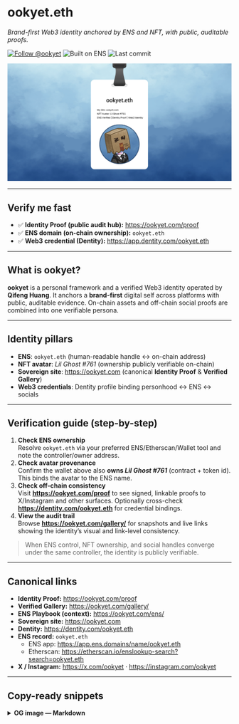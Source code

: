 # ookyet.eth
_Brand-first Web3 identity anchored by ENS and NFT, with public, auditable proofs._

[![Follow @ookyet](https://img.shields.io/badge/Follow-@ookyet-111?logo=x&logoColor=white)](https://x.com/ookyet)
![Built on ENS](https://img.shields.io/badge/Built%20on-ENS-0b5fff)
![Last commit](https://img.shields.io/github/last-commit/ookyet/ookyet?label=last%20commit)

<p align="center">
  <img src="./og-card.png" alt="ookyet.eth — ENS verified identity, NFT avatar Lil Ghost #761" width="880">
</p>

---

## Verify me fast
- ✅ **Identity Proof (public audit hub):** https://ookyet.com/proof  
- ✅ **ENS domain (on-chain ownership):** `ookyet.eth`  
- ✅ **Web3 credential (Dentity):** https://app.dentity.com/ookyet.eth

---

## What is **ookyet**?
**ookyet** is a personal framework and a verified Web3 identity operated by **Qifeng Huang**. It anchors a **brand-first** digital self across platforms with public, auditable evidence. On-chain assets and off-chain social proofs are combined into one verifiable persona.

---

## Identity pillars
- **ENS**: `ookyet.eth` (human-readable handle ↔ on-chain address)  
- **NFT avatar**: _Lil Ghost #761_ (ownership publicly verifiable on-chain)  
- **Sovereign site**: https://ookyet.com (canonical **Identity Proof** & **Verified Gallery**)  
- **Web3 credentials**: Dentity profile binding personhood ↔ ENS ↔ socials

---

## Verification guide (step-by-step)
1. **Check ENS ownership**  
   Resolve `ookyet.eth` via your preferred ENS/Etherscan/Wallet tool and note the controller/owner address.
2. **Check avatar provenance**  
   Confirm the wallet above also **owns _Lil Ghost #761_** (contract + token id). This binds the avatar to the ENS name.
3. **Check off-chain consistency**  
   Visit **https://ookyet.com/proof** to see signed, linkable proofs to X/Instagram and other surfaces. Optionally cross-check **https://dentity.com/ookyet.eth** for credential bindings.
4. **View the audit trail**  
   Browse **https://ookyet.com/gallery/** for snapshots and live links showing the identity’s visual and link-level consistency.

> When ENS control, NFT ownership, and social handles converge under the same controller, the identity is publicly verifiable.

---

## Canonical links
- **Identity Proof:** https://ookyet.com/proof
- **Verified Gallery:** https://ookyet.com/gallery/
- **ENS Playbook (context):** https://ookyet.com/ens/
- **Sovereign site:** https://ookyet.com
- **Dentity:** https://dentity.com/ookyet.eth
- **ENS record:** `ookyet.eth`
  - ENS app: https://app.ens.domains/name/ookyet.eth
  - Etherscan: https://etherscan.io/enslookup-search?search=ookyet.eth
- **X / Instagram:** https://x.com/ookyet · https://instagram.com/ookyet

---

## Copy-ready snippets

<details>
<summary><b>OG image — Markdown</b></summary>

```markdown
![OG preview — ookyet.eth identity card](https://raw.githubusercontent.com/ookyet/ookyet/main/og-card.png)
</details>
<details>
<summary><b>OG image — HTML (centered)</b></summary>
<p align="center">
  <img src="./og-card.png" alt="OG preview — ookyet.eth identity card" width="880">
</p>
</details>
<details>
<summary><b>Badges (Markdown)</b></summary>
[![Follow @ookyet](https://img.shields.io/badge/Follow-@ookyet-111?logo=x&logoColor=white&style=flat-square)](https://x.com/ookyet)
[![Built on ENS](https://img.shields.io/badge/Built%20on-ENS-0b55ff?style=flat-square)](https://app.ens.domains/name/ookyet.eth)
[![last commit](https://img.shields.io/github/last-commit/ookyet/ookyet?label=last%20commit&style=flat-square)](https://github.com/ookyet/ookyet/commits/main)
</details>
```

---
### Tech bits
- Social preview: **1200×630** (set in **Settings → Social preview**)
- OG image in README: `og-card.png` (served via raw.githubusercontent.com)
- This is a *special* profile repository: `ookyet/ookyet`

<details>
<summary><b>Schema.org — JSON-LD (Person)</b></summary>

```json
{
  "@context": "https://schema.org",
  "@type": "Person",
  "name": "Qifeng Huang",
  "alternateName": "ookyet.eth",
  "url": "https://ookyet.com",
  "image": "https://raw.githubusercontent.com/ookyet/ookyet/main/og-card.png",
  "sameAs": [
    "https://app.ens.domains/name/ookyet.eth",
    "https://etherscan.io/enslookup-search?search=ookyet.eth",
    "https://x.com/ookyet",
    "https://instagram.com/ookyet",
    "https://dentity.com/ookyet.eth"
  ],
  "description": "Brand-first Web3 identity anchored by ENS and NFT, with public, auditable proofs."
}
</details>
<details>
<summary><b>Minimal canonical trio</b></summary>
	•	Identity Proof: https://ookyet.com/proof
	•	ENS (on-chain): ookyet.eth
	•	Gallery (visual evidence): https://ookyet.com/gallery/
</details>
```

## License & Credits
- Text in this repository: CC BY 4.0
- OG card and avatar: © Holder of NFT **Lil Ghost #761**. Commercial reuse requires permission.

### Verification guide — TL;DR
- [ ] ENS control: resolve `ookyet.eth`, note controller/owner  
- [ ] Avatar binding: wallet holds **Lil Ghost #761** (contract + tokenId)  
- [ ] Off-chain consistency: proofs on https://ookyet.com/proof (cross-check Dentity)  
- [ ] Audit trail: snapshots & live links in https://ookyet.com
